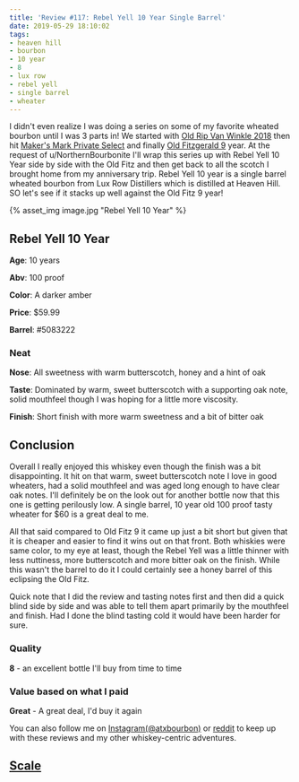 ```yaml
---
title: 'Review #117: Rebel Yell 10 Year Single Barrel'
date: 2019-05-29 18:10:02
tags:
- heaven hill
- bourbon
- 10 year
- 8
- lux row
- rebel yell
- single barrel
- wheater
---
```


I didn't even realize I was doing a series on some of my favorite wheated bourbon until I was 3 parts in! We started with [Old Rip Van Winkle 2018](https://atxbourbon.com/2019/05/19/Review-114-Old-Rip-Van-Winkle-2018/) then hit [Maker's Mark Private Select](https://atxbourbon.com/2019/05/21/Review-115-Maker-s-Mark-Private-Select-Oak-Liquor-Cabinet/) and finally [Old Fitzgerald 9](https://atxbourbon.com/2019/05/27/Review-116-Old-Fitzgerald-9-Year-Bottled-in-Bond/) year. At the request of u/NorthernBourbonite I'll wrap this series up with Rebel Yell 10 Year side by side with the Old Fitz and then get back to all the scotch I brought home from my anniversary trip. Rebel Yell 10 year is a single barrel wheated bourbon from Lux Row Distillers which is distilled at Heaven Hill. SO let's see if it stacks up well against the Old Fitz 9 year!

{% asset_img image.jpg "Rebel Yell 10 Year" %}

## Rebel Yell 10 Year 
**Age**: 10 years

**Abv**: 100 proof

**Color**: A darker amber

**Price**: $59.99

**Barrel**: #5083222

### Neat
**Nose**: All sweetness with warm butterscotch, honey and a hint of oak

**Taste**: Dominated by warm, sweet butterscotch with a supporting oak note, solid mouthfeel though I was hoping for a little more viscosity.

**Finish**: Short finish with more warm sweetness and a bit of bitter oak

## Conclusion
Overall I really enjoyed this whiskey even though the finish was a bit disappointing. It hit on that warm, sweet butterscotch note I love in good wheaters, had a solid mouthfeel and was aged long enough to have clear oak notes. I'll definitely be on the look out for another bottle now that this one is getting perilously low. A single barrel, 10 year old 100 proof tasty wheater for $60 is a great deal to me.

All that said compared to Old Fitz 9 it came up just a bit short but given that it is cheaper and easier to find it wins out on that front. Both whiskies were same color, to my eye at least, though the Rebel Yell was a little thinner with less nuttiness, more butterscotch and more bitter oak on the finish. While this wasn't the barrel to do it I could certainly see a honey barrel of this eclipsing the Old Fitz.

Quick note that I did the review and tasting notes first and then did a quick blind side by side and was able to tell them apart primarily by the mouthfeel and finish. Had I done the blind tasting cold it would have been harder for sure. 

### Quality
**8** - an excellent bottle I'll buy from time to time

### Value based on what I paid
**Great** - A great deal, I'd buy it again

You can also follow me on [Instagram(@atxbourbon)](https://www.instagram.com/atxbourbon/) or [reddit](https://www.reddit.com/r/scottmotorraddrinks/) to keep up with these reviews and my other whiskey-centric adventures.

## [Scale](http://atxbourbon.com/Scale/)